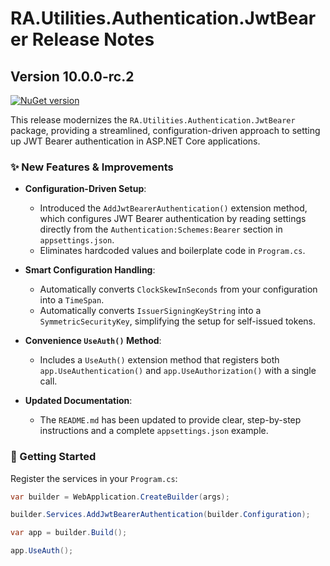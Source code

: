 # RA.Utilities.Authentication.JwtBearer Release Notes

## Version 10.0.0-rc.2
[![NuGet version](https://img.shields.io/badge/NuGet-10.0.0--rc.2-orange?logo=nuget)](https://www.nuget.org/packages/RA.Utilities.Authentication.JwtBearer/10.0.0-rc.2)


This release modernizes the `RA.Utilities.Authentication.JwtBearer` package, providing a streamlined, configuration-driven approach to setting up JWT Bearer authentication in ASP.NET Core applications.

### ✨ New Features & Improvements

*   **Configuration-Driven Setup**:
    *   Introduced the `AddJwtBearerAuthentication()` extension method, which configures JWT Bearer authentication by reading settings directly from the `Authentication:Schemes:Bearer` section in `appsettings.json`.
    *   Eliminates hardcoded values and boilerplate code in `Program.cs`.

*   **Smart Configuration Handling**:
    *   Automatically converts `ClockSkewInSeconds` from your configuration into a `TimeSpan`.
    *   Automatically converts `IssuerSigningKeyString` into a `SymmetricSecurityKey`, simplifying the setup for self-issued tokens.

*   **Convenience `UseAuth()` Method**:
    *   Includes a `UseAuth()` extension method that registers both `app.UseAuthentication()` and `app.UseAuthorization()` with a single call.

*   **Updated Documentation**:
    *   The `README.md` has been updated to provide clear, step-by-step instructions and a complete `appsettings.json` example.

### 🚀 Getting Started

Register the services in your `Program.cs`:

```csharp
var builder = WebApplication.CreateBuilder(args);

builder.Services.AddJwtBearerAuthentication(builder.Configuration);

var app = builder.Build();

app.UseAuth();
```